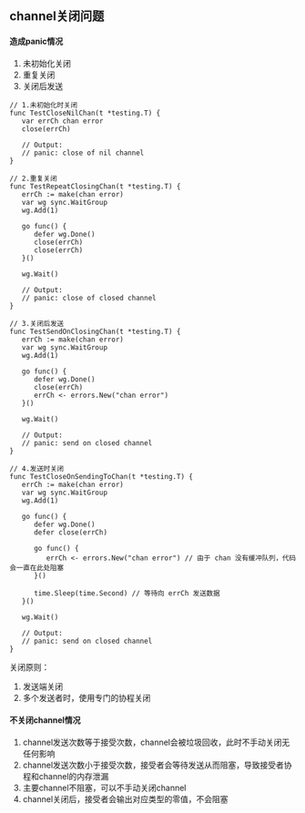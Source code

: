 ## channel关闭问题

#### 造成panic情况
1. 未初始化关闭
2. 重复关闭
3. 关闭后发送

```golang
// 1.未初始化时关闭
func TestCloseNilChan(t *testing.T) {
   var errCh chan error
   close(errCh)
   
   // Output:
   // panic: close of nil channel
}

// 2.重复关闭
func TestRepeatClosingChan(t *testing.T) {
   errCh := make(chan error)
   var wg sync.WaitGroup
   wg.Add(1)

   go func() {
      defer wg.Done()
      close(errCh)
      close(errCh)
   }()

   wg.Wait()
   
   // Output:
   // panic: close of closed channel
}

// 3.关闭后发送
func TestSendOnClosingChan(t *testing.T) {
   errCh := make(chan error)
   var wg sync.WaitGroup
   wg.Add(1)

   go func() {
      defer wg.Done()
      close(errCh)
      errCh <- errors.New("chan error")
   }()

   wg.Wait()
   
   // Output:
   // panic: send on closed channel
}

// 4.发送时关闭
func TestCloseOnSendingToChan(t *testing.T) {
   errCh := make(chan error)
   var wg sync.WaitGroup
   wg.Add(1)

   go func() {
      defer wg.Done()
      defer close(errCh)

      go func() {
         errCh <- errors.New("chan error") // 由于 chan 没有缓冲队列，代码会一直在此处阻塞
      }()

      time.Sleep(time.Second) // 等待向 errCh 发送数据
   }()

   wg.Wait()

   // Output:
   // panic: send on closed channel
}
```

关闭原则：
1. 发送端关闭
2. 多个发送者时，使用专门的协程关闭

#### 不关闭channel情况
1. channel发送次数等于接受次数，channel会被垃圾回收，此时不手动关闭无任何影响
2. channel发送次数小于接受次数，接受者会等待发送从而阻塞，导致接受者协程和channel的内存泄漏
3. 主要channel不阻塞，可以不手动关闭channel
4. channel关闭后，接受者会输出对应类型的零值，不会阻塞
